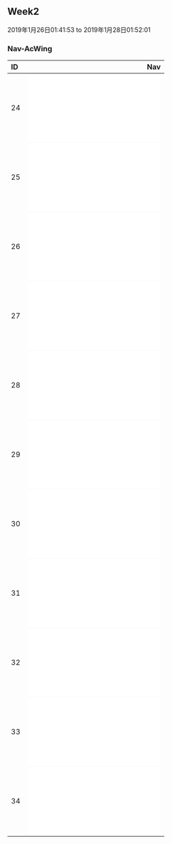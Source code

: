 ## Week2
2019年1月26日01:41:53 to 2019年1月28日01:52:01

### Nav-AcWing
| ID   |                                Nav                                           |
| :----| ----------------------------------------------------------------------------:|
| 24   | ![movingCount](1/movingCount.md)                                             |
| 25   | ![maxProductAfterCutting](2/maxProductAfterCutting.md)                       |
| 26   | ![NumberOf1](3/NumberOf1.md)                                                 |
| 27   | ![Power](4/Power.md)                                                         |
| 28   | ![deleteNode](5/deleteNode.md)                                               |
| 29   | ![deleteDuplication](6/deleteDuplication.md)                                 |
| 30   | ![isMatch](7/isMatch.md)                                                     |
| 31   | ![isNumber](8/isNumber.md)                                                   |
| 32   | ![reOrderArray](9/reOrderArray.md)                                           |
| 33   | ![findKthToTail](10/findKthToTail.md)                                        |
| 34   | ![entryNodeOfLoop](11/entryNodeOfLoop.md)                                    |



